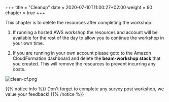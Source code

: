 +++
title = "Cleanup"
date = 2020-07-10T11:00:27+02:00
weight = 90
chapter = true
+++

This chapter is to delete the resources after completing the workshop.

1. If running a hosted AWS workshop the resources and account will be available for the rest of the day to allow you to continue the workshop in your own time.

1. If you are running in your own account please goto to the Amazon CloudFormation dashboard and delete the **beam-workshop stack** that you created. This will remove the resources to prevent incurring any costs.

![clean-cf.png](/images/beam-on-kda/clean-cf.png)

{{% notice info %}}
Don't forget to complete any survey post workshop, we value your feedback!
{{% /notice %}}

